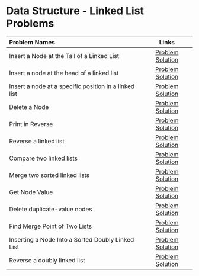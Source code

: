 # Data Structure - Linked List Problems

|Problem Names|Links|
| :--- | :---: |
Insert a Node at the Tail of a Linked List | [Problem](https://www.hackerrank.com/challenges/insert-a-node-at-the-tail-of-a-linked-list/problem)  [Solution](https://github.com/SiddharthaPramanik/Hacker-Rank/blob/master/Problem-Solving/Data-Structures/Linked-List/insert-at-tail.py) |
Insert a node at the head of a linked list | [Problem](https://www.hackerrank.com/challenges/insert-a-node-at-the-head-of-a-linked-list/problem)  [Solution](https://github.com/SiddharthaPramanik/Hacker-Rank/blob/master/Problem-Solving/Data-Structures/Linked-List/insert-at-head.py) |
Insert a node at a specific position in a linked list | [Problem](https://www.hackerrank.com/challenges/insert-a-node-at-a-specific-position-in-a-linked-list/problem)  [Solution](https://github.com/SiddharthaPramanik/Hacker-Rank/blob/master/Problem-Solving/Data-Structures/Linked-List/insert-at-position.py) |
Delete a Node | [Problem](https://www.hackerrank.com/challenges/delete-a-node-from-a-linked-list/problem)  [Solution](https://github.com/SiddharthaPramanik/Hacker-Rank/blob/master/Problem-Solving/Data-Structures/Linked-List/delete-node.py) |
Print in Reverse | [Problem](https://www.hackerrank.com/challenges/print-the-elements-of-a-linked-list-in-reverse/problem)  [Solution](https://github.com/SiddharthaPramanik/Hacker-Rank/blob/master/Problem-Solving/Data-Structures/Linked-List/print-in-reverse.py) |
Reverse a linked list | [Problem](https://www.hackerrank.com/challenges/reverse-a-linked-list/problem)  [Solution](https://github.com/SiddharthaPramanik/Hacker-Rank/blob/master/Problem-Solving/Data-Structures/Linked-List/reverse-linked-list.py) |
Compare two linked lists | [Problem](https://www.hackerrank.com/challenges/compare-two-linked-lists/problem)  [Solution](https://github.com/SiddharthaPramanik/Hacker-Rank/blob/master/Problem-Solving/Data-Structures/Linked-List/compare-two-linked-list.py) |
Merge two sorted linked lists | [Problem](https://www.hackerrank.com/challenges/merge-two-sorted-linked-lists/problem)  [Solution](https://github.com/SiddharthaPramanik/Hacker-Rank/blob/master/Problem-Solving/Data-Structures/Linked-List/merger-two-sorted-linked-lists.py) |
Get Node Value | [Problem](https://www.hackerrank.com/challenges/get-the-value-of-the-node-at-a-specific-position-from-the-tail/problem)  [Solution](https://github.com/SiddharthaPramanik/Hacker-Rank/blob/master/Problem-Solving/Data-Structures/Linked-List/get-node-value.py) |
Delete duplicate-value nodes | [Problem](https://www.hackerrank.com/challenges/delete-duplicate-value-nodes-from-a-sorted-linked-list/problem)  [Solution](https://github.com/SiddharthaPramanik/Hacker-Rank/blob/master/Problem-Solving/Data-Structures/Linked-List/delete-duplicate.py) |
Find Merge Point of Two Lists | [Problem](https://www.hackerrank.com/challenges/find-the-merge-point-of-two-joined-linked-lists/problem)  [Solution](https://github.com/SiddharthaPramanik/Hacker-Rank/blob/master/Problem-Solving/Data-Structures/Linked-List/find-merge-point.py) |
Inserting a Node Into a Sorted Doubly Linked List | [Problem](https://www.hackerrank.com/challenges/insert-a-node-into-a-sorted-doubly-linked-list/problem)  [Solution](https://github.com/SiddharthaPramanik/Hacker-Rank/blob/master/Problem-Solving/Data-Structures/Linked-List/insert-node-in-sorted-dobbly-linked-list.py) |
Reverse a doubly linked list | [Problem](https://www.hackerrank.com/challenges/reverse-a-doubly-linked-list/problem)  [Solution](https://github.com/SiddharthaPramanik/Hacker-Rank/blob/master/Problem-Solving/Data-Structures/Linked-List/reverse-doubly-linked-list.py) |